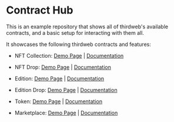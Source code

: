 # Contract Hub

This is an example repository that shows all of thirdweb's available contracts, and a basic setup for interacting with them all.

It showcases the following thirdweb contracts and features:

- NFT Collection: [Demo Page](Link) | [Documentation](https://portal.thirdweb.com/contracts/nft-collection)

- NFT Drop: [Demo Page](Link) | [Documentation](https://portal.thirdweb.com/contracts/nft-drop)

- Edition: [Demo Page](Link) | [Documentation](https://portal.thirdweb.com/contracts/edition)

- Edition Drop: [Demo Page](Link) | [Documentation](https://portal.thirdweb.com/contracts/edition-drop)

- Token: [Demo Page](Link) | [Documentation](https://portal.thirdweb.com/contracts/token)

- Marketplace: [Demo Page](Link) | [Documentation](https://portal.thirdweb.com/contracts/marketplace)
